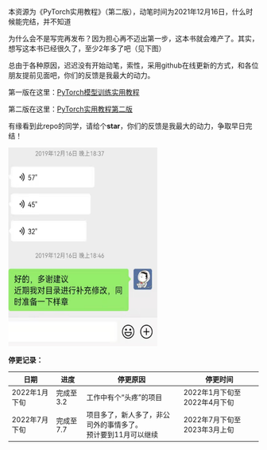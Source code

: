 

本资源为《PyTorch实用教程》（第二版），动笔时间为2021年12月16日，什么时候能完结，并不知道

为什么会不是写完再发布？因为担心再不迈出第一步，这本书就会难产了。其实，想写这本书已经很久了，至少2年多了吧（见下图）

总由于各种原因，迟迟没有开始动笔，索性，采用github在线更新的方式，和各位朋友提前见面吧，你们的反馈是我最大的动力。

第一版在这里：<a href="https://github.com/TingsongYu/PyTorch_Tutorial/">PyTorch模型训练实用教程</a> 

第二版在这里：<a href="https://tingsongyu.github.io/PyTorch-Tutorial-2nd/">PyTorch实用教程第二版</a> 

有缘看到此repo的同学，请给个**star**，你们的反馈是我最大的动力，争取早日完结！



<img src="asset/record.jpeg" width="300" height="400"  />



**停更记录：**

| 日期          | 进度      | 停更原因                                                     | 停更时间                     |
| ------------- | --------- | ------------------------------------------------------------ | ---------------------------- |
| 2022年1月下旬 | 完成至3.2 | 工作中有个“头疼”的项目                                       | 2022年1月下旬至2022年4月下旬 |
| 2022年7月下旬 | 完成至7.7 | 项目多了，新人多了，非公司外的事情多了。<br />预计要到11月可以继续 | 2022年7月下旬至2023年3月上旬 |

